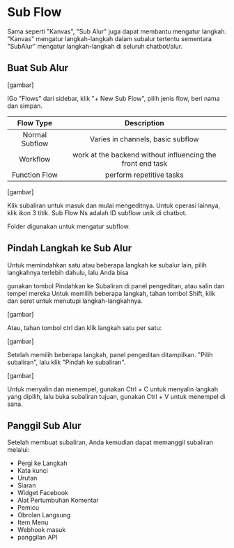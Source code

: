 # Sub Flow
Sama seperti "Kanvas", "Sub Alur" juga dapat membantu mengatur langkah. "Kanvas" mengatur langkah-langkah dalam subalur tertentu sementara "SubAlur" mengatur langkah-langkah di seluruh chatbot/alur.

## Buat Sub Alur

[gambar]

IGo "Flows" dari sidebar, klik "+ New Sub Flow", pilih jenis flow, beri nama dan simpan.

|    Flow Type   	|                         Description                        	|
|:--------------:	|:----------------------------------------------------------:	|
| Normal Subflow 	|              Varies in channels, basic subflow             	|
|    Workflow    	| work at the backend without influencing the front end task 	|
|  Function Flow 	|                  perform repetitive tasks                  	|

[gambar]

Klik subaliran untuk masuk dan mulai mengeditnya. Untuk operasi lainnya, klik ikon 3 titik. Sub Flow Ns adalah ID subflow unik di chatbot.

Folder digunakan untuk mengatur subflow.

## Pindah Langkah ke Sub Alur
Untuk memindahkan satu atau beberapa langkah ke subalur lain, pilih langkahnya terlebih dahulu, lalu Anda bisa

gunakan tombol Pindahkan ke Subaliran di panel pengeditan, atau
salin dan tempel mereka
Untuk memilih beberapa langkah, tahan tombol Shift, klik dan seret untuk menutupi langkah-langkahnya.

[gambar]

Atau, tahan tombol ctrl dan klik langkah satu per satu:

[gambar]

Setelah memilih beberapa langkah, panel pengeditan ditampilkan. "Pilih subaliran", lalu klik "Pindah ke subaliran".

[gambar]

Untuk menyalin dan menempel, gunakan Ctrl + C untuk menyalin langkah yang dipilih, lalu buka subaliran tujuan, gunakan Ctrl + V untuk menempel di sana.

## Panggil Sub Alur
Setelah membuat subaliran, Anda kemudian dapat memanggil subaliran melalui:
  - Pergi ke Langkah
  - Kata kunci
  - Urutan
  - Siaran
  - Widget Facebook
  - Alat Pertumbuhan Komentar
  - Pemicu
  - Obrolan Langsung
  - Item Menu
  - Webhook masuk
  - panggilan API